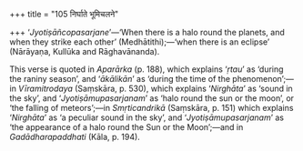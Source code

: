 +++
title = "105 निर्घाते भूमिचलने"

+++
‘*Jyotiṣāñcopasarjane*’—‘When there is a halo round the planets, and
when they strike each other’ (Medhātithi);—‘when there is an eclipse’
(Nārāyaṇa, Kullūka and Rāghavānanda).

This verse is quoted in *Aparārka* (p. 188), which explains ‘*ṛtau*’ as
‘during the raniny season’, and ‘*ākālikān*’ as ‘during the time of the
phenomenon’;—in *Vīramitrodaya* (Saṃskāra, p. 530), which explains
‘*Nirghāta*’ as ‘sound in the sky’, and ‘*Jyotiṣāmupasarjanam*’ as ‘halo
round the sun or the moon’, or ‘the falling of meteors’;—in
*Smṛticandrikā* (Saṃskāra, p. 151) which explains ‘*Nirghāta*’ as ‘a
peculiar sound in the sky’, and ‘*Jyotiṣāmupasarjanam*’ as ‘the
appearance of a halo round the Sun or the Moon’;—and in
*Gadādharapaddhati* (Kāla, p. 194).


